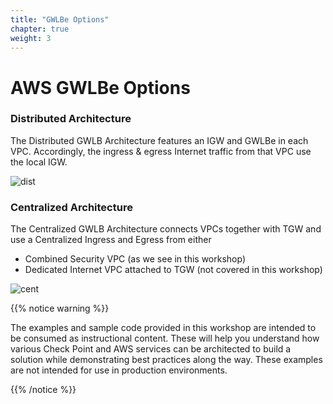 ```yaml
---
title: "GWLBe Options"
chapter: true
weight: 3
---
```


# AWS GWLBe Options

### Distributed Architecture 

The Distributed GWLB Architecture features an IGW and GWLBe in each VPC.  Accordingly, the ingress & egress Internet traffic from that VPC use the local IGW. 

![dist](https://chkp-gwlb-ws01.s3.us-west-2.amazonaws.com/dist-01.png)

### Centralized Architecture

The Centralized GWLB Architecture connects VPCs together with TGW and use a Centralized Ingress and Egress from either 
- Combined Security VPC (as we see in this workshop)
- Dedicated Internet VPC attached to TGW (not covered in this workshop)

![cent](https://chkp-gwlb-ws01.s3.us-west-2.amazonaws.com/cent-01.png)


{{% notice warning %}}
<p style='text-align: left;'>
The examples and sample code provided in this workshop are intended to be consumed as instructional content. These will help you understand how various Check Point and AWS services can be architected to build a solution while demonstrating best practices along the way. These examples are not intended for use in production environments.
</p>
{{% /notice %}}
